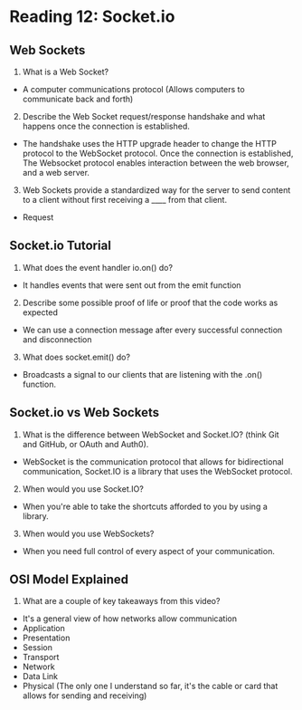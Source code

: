# Reading 12: Socket.io

## Web Sockets

1. What is a Web Socket?
  * A computer communications protocol (Allows computers to communicate back and forth)
2. Describe the Web Socket request/response handshake and what happens once the connection is established.
  * The handshake uses the HTTP upgrade header to change the HTTP protocol to the WebSocket protocol. Once the connection is established, The Websocket protocol enables interaction between the web browser, and a web server.
3. Web Sockets provide a standardized way for the server to send content to a client without first receiving a ____ from that client.
  * Request

## Socket.io Tutorial

1. What does the event handler io.on() do?
  * It handles events that were sent out from the emit function 
2. Describe some possible proof of life or proof that the code works as expected
  * We can use a connection message after every successful connection and disconnection
3. What does socket.emit() do?
  * Broadcasts a signal to our clients that are listening with the .on() function.

## Socket.io vs Web Sockets

1. What is the difference between WebSocket and Socket.IO? (think Git and GitHub, or OAuth and Auth0).
  * WebSocket is the communication protocol that allows for bidirectional communication, Socket.IO is a library that uses the WebSocket protocol.
2. When would you use Socket.IO?
  * When you're able to take the shortcuts afforded to you by using a library.
3. When would you use WebSockets?
  * When you need full control of every aspect of your communication.

## OSI Model Explained
1. What are a couple of key takeaways from this video?
  * It's a general view of how networks allow communication
  * Application
  * Presentation
  * Session
  * Transport
  * Network
  * Data Link
  * Physical (The only one I understand so far, it's the cable or card that allows for sending and receiving)